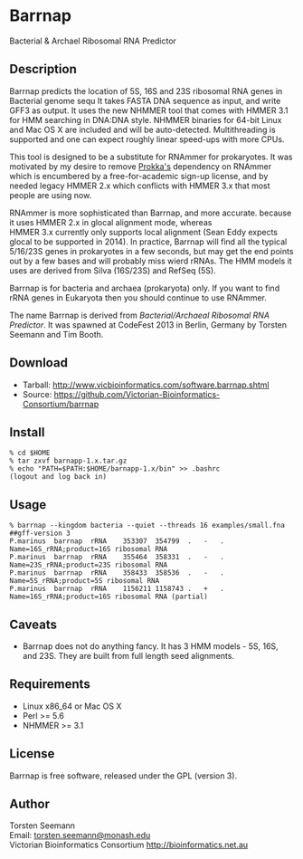 # Barrnap

Bacterial & Archael Ribosomal RNA Predictor

## Description

Barrnap predicts the location of 5S, 16S and 23S ribosomal RNA genes in Bacterial genome sequ
It takes FASTA DNA sequence as input, and write GFF3 as output.
It uses the new NHMMER tool that comes with HMMER 3.1 for HMM searching in DNA:DNA style.
NHMMER binaries for 64-bit Linux and Mac OS X are included and will be auto-detected.
Multithreading is supported and one can expect roughly linear speed-ups with more CPUs.

This tool is designed to be a substitute for RNAmmer for prokaryotes. It was motivated by
my desire to remove <A HREF="software.prokka.shtml">Prokka's</A> dependency on RNAmmer
which is encumbered by a free-for-academic sign-up license, and by needed legacy HMMER 2.x
which conflicts with HMMER 3.x that most people are using now.

RNAmmer is more sophisticated than Barrnap, and more accurate.
because it uses HMMER 2.x in glocal alignment mode, whereas                            
HMMER 3.x currently only supports local alignment (Sean Eddy expects glocal to be supported in 2014).
In practice, Barrnap will find all the typical
5/16/23S genes in prokaryotes in a few seconds, 
but may get the end points out by a few bases and will probably miss wierd rRNAs.
The HMM models it uses are derived from Silva (16S/23S) and RefSeq (5S).

Barrnap is for bacteria and archaea (prokaryota) only. 
If you want to find rRNA genes in Eukaryota then you should continue to use RNAmmer.

The name Barrnap is derived from <I>Bacterial/Archaeal Ribosomal RNA Predictor</I>.
It was spawned at CodeFest 2013 in Berlin, Germany by Torsten Seemann and Tim Booth.

## Download

* Tarball: http://www.vicbioinformatics.com/software.barrnap.shtml
* Source: https://github.com/Victorian-Bioinformatics-Consortium/barrnap

## Install

    % cd $HOME
    % tar zxvf barnapp-1.x.tar.gz
    % echo "PATH=$PATH:$HOME/barnapp-1.x/bin" >> .bashrc
    (logout and log back in)

## Usage

    % barrnap --kingdom bacteria --quiet --threads 16 examples/small.fna
    ##gff-version 3
    P.marinus  barrnap	rRNA	353307	354799	.	-	.	Name=16S_rRNA;product=16S ribosomal RNA
    P.marinus  barrnap	rRNA	355464	358331	.	-	.	Name=23S_rRNA;product=23S ribosomal RNA
    P.marinus  barrnap	rRNA	358433	358536	.	-	.	Name=5S_rRNA;product=5S ribosomal RNA
    P.marinus  barrnap	rRNA	1156211	1158743	.	+	.	Name=16S_rRNA;product=16S ribosomal RNA (partial)

## Caveats

* Barrnap does not do anything fancy. It has 3 HMM models - 5S, 16S, and 23S. They are built from full length seed alignments. 

## Requirements

* Linux x86_64 or Mac OS X
* Perl >= 5.6
* NHMMER >= 3.1

## License

Barrnap is free software, released under the GPL (version 3).

## Author

Torsten Seemann<BR>
Email: torsten.seemann@monash.edu<BR>
Victorian Bioinformatics Consortium http://bioinformatics.net.au



